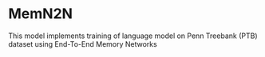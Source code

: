 # MemN2N

This model implements training of language model on Penn Treebank (PTB) dataset using End-To-End Memory Networks
